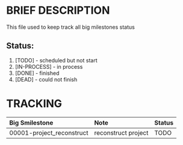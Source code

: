# BRIEF DESCRIPTION
This file used to keep track all big milestones status

## Status:

1. [TODO]       - scheduled but not start
2. [IN-PROCESS] - in process
3. [DONE]       - finished
4. [DEAD]       - could not finish


# TRACKING

| Big Smilestone | Note | Status |
|:---------------|:-----|:-------|
| 00001-project_reconstruct | reconstruct project | TODO | 
